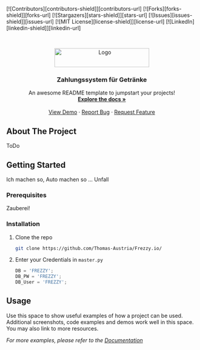 [![Contributors][contributors-shield]][contributors-url]
[![Forks][forks-shield]][forks-url]
[![Stargazers][stars-shield]][stars-url]
[![Issues][issues-shield]][issues-url]
[![MIT License][license-shield]][license-url]
[![LinkedIn][linkedin-shield]][linkedin-url]

<!-- PROJECT LOGO -->
<br />
<p align="center">
  <a href="http://Frezzy.io">
    <img src="http://laniax.eu/LOGOGITFREZZY.png" alt="Logo" width="250" height="50">
  </a>
   <h3 align="center">Zahlungssystem für Getränke</h3>

  <p align="center">
    An awesome README template to jumpstart your projects!
    <br />
    <a href="https://github.com/Thomas-Austria/Frezzy.io/"><strong>Explore the docs »</strong></a>
    <br />
    <br />
    <a href="https://github.com/Thomas-Austria/Frezzy.io/">View Demo</a>
    ·
    <a href="https://github.com/Thomas-Austria/Frezzy.io//issues">Report Bug</a>
    ·
    <a href="https://github.com/Thomas-Austria/Frezzy.io/issues">Request Feature</a>
  </p>
</p>

<!-- ABOUT THE PROJECT -->
## About The Project

ToDo

<!-- GETTING STARTED -->
## Getting Started

Ich machen so, Auto machen so ... Unfall

### Prerequisites

Zauberei!

### Installation

1. Clone the repo
   ```sh
   git clone https://github.com/Thomas-Austria/Frezzy.io/
   ```
3. Enter your Credentials in `master.py`
   ```py
   DB = 'FREZZY';
   DB_PW = 'FREZZY';
   DB_User = 'FREZZY';
   ```
   
   
   <!-- USAGE EXAMPLES -->
## Usage

Use this space to show useful examples of how a project can be used. Additional screenshots, code examples and demos work well in this space. You may also link to more resources.

_For more examples, please refer to the [Documentation](https://example.com)_


